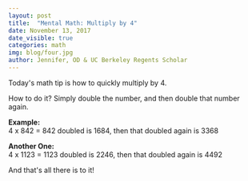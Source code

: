 ```yaml
---
layout: post
title:  "Mental Math: Multiply by 4"
date: November 13, 2017
date_visible: true
categories: math
img: blog/four.jpg
author: Jennifer, OD & UC Berkeley Regents Scholar
---
```


Today's math tip is how to quickly multiply by 4.

<!--more-->
How to do it? Simply double the number, and then double that number again.

**Example:**  
4 x 842 =
842 doubled is 1684, then that doubled again is 3368

**Another One:**  
4 x 1123 =
1123 doubled is 2246, then that doubled again is 4492

And that's all there is to it!
